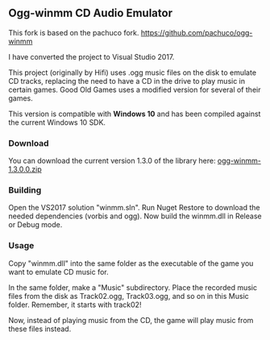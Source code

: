 Ogg-winmm CD Audio Emulator
---------------------------

This fork is based on the pachuco fork.
https://github.com/pachuco/ogg-winmm

I have converted the project to Visual Studio 2017.

This project (originally by Hifi) uses .ogg music files on the disk
to emulate CD tracks, replacing the need to have a CD in the drive
to play music in certain games. Good Old Games uses a modified version
for several of their games. 

This version is compatible with **Windows 10** and has been compiled against the current Windows 10 SDK.

### Download
You can download the current version 1.3.0 of the library here: [ogg-winmm-1.3.0.0.zip](https://github.com/mohzy83/ogg-winmm/releases/download/1.3.0.0/ogg-winmm-1.3.0.0.zip)

### Building

Open the VS2017 solution "winmm.sln".
Run Nuget Restore to download the needed dependencies (vorbis and ogg).
Now build the winmm.dll in Release or Debug mode.

### Usage

Copy "winmm.dll" into the same folder as the executable of the game you want 
to emulate CD music for.

In the same folder, make a "Music" subdirectory. Place the recorded music files
from the disk as Track02.ogg, Track03.ogg, and so on in this Music folder. Remember,
it starts with track02!

Now, instead of playing music from the CD, the game will play music from these
files instead.
